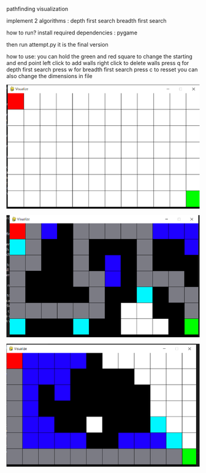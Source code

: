 

pathfinding visualization

implement 2 algorithms : 
depth first search
breadth first search

how to run?
install required dependencies : 
pygame

then run attempt.py it is the final version

how to use:
you can hold the green and red square to change the starting and end point
left click to add walls
right click to delete walls 
press q for depth first search
press w for breadth first search
press c to resset
you can also change the dimensions in file

![1](https://github.com/BarelyAnXer/pathfinding-algorithm-visualization/blob/master/README%20images/1.png)

![2](https://github.com/BarelyAnXer/pathfinding-algorithm-visualization/blob/master/README%20images/2.png)

![3](https://github.com/BarelyAnXer/pathfinding-algorithm-visualization/blob/master/README%20images/3.png)

